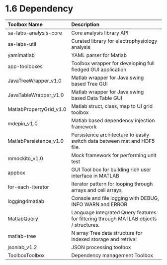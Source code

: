 # 1.6 Dependency

| Toolbox Name | Description |
| :--- | :--- |
| sa-labs-analysis-core | Core analysis library API |
| sa-labs-util | Curated library for electrophysiology analysis |
| yamlmatlab | YAML parser for Matlab |
| app-toolboxes | Toolbox wrapper for developing full fledged GUI application |
| JavaTreeWrapper\_v1.0 | Matlab wrapper for Java swing based Tree GUI |
| JavaTableWrapper\_v1.0 | Matlab wrapper for Java swing based Data Table GUI |
| MatlabPropertyGrid\_v1.0 | Matlab struct, class, map to UI grid toolbox |
| mdepin\_v1.0 | Matlab based dependency injection framework |
| MatlabPersistence\_v1.0 | Persistence architecture to easily switch data between mat and HDF5 file. |
| mmockito\_v1.0 | Mock framework for performing unit test |
| appbox | GUI Tool box for building rich user interface in MATLAB |
| for-each-iterator | Iterator pattern for looping through arrays and cell arrays |
| logging4matlab | Console and file logging with DEBUG, INFO WARN and ERROR |
| MatlabQuery | Language Integrated Query features for filtering through MATLAB objects / structures. |
| matlab-tree | N array Tree data structure for indexed storage and retrival |
| jsonlab\_v1.2 | JSON processing toolbox |
| ToolboxToolbox | Dependency management Toolbox |



